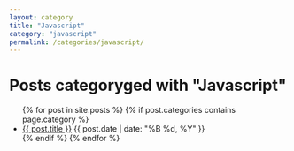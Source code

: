 ```yaml
---
layout: category
title: "Javascript"
category: "javascript"
permalink: /categories/javascript/
---
```

<h1>Posts categoryged with "Javascript"</h1>
<ul>
  {% for post in site.posts %}
    {% if post.categories contains page.category %}
      <li>
        <a href="{{ post.url | relative_url }}">{{ post.title }}</a>
        <span>{{ post.date | date: "%B %d, %Y" }}</span>
      </li>
    {% endif %}
  {% endfor %}
</ul>
